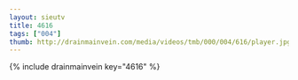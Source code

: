 ```yaml
--- 
layout: sieutv
title: 4616
tags: ["004"]
thumb: http://drainmainvein.com/media/videos/tmb/000/004/616/player.jpg
---
```

{% include drainmainvein key="4616" %} 

